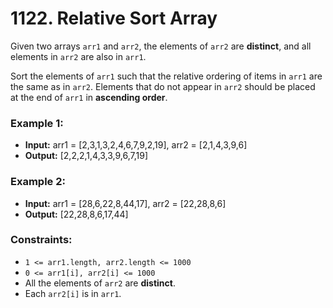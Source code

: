 # 1122. Relative Sort Array

Given two arrays `arr1` and `arr2`, the elements of `arr2` are **distinct**, and all elements in `arr2` are also in `arr1`.

Sort the elements of `arr1` such that the relative ordering of items in `arr1` are the same as in `arr2`. Elements that do not appear in `arr2` should be placed at the end of `arr1` in **ascending order**.


### Example 1:
- **Input:** arr1 = [2,3,1,3,2,4,6,7,9,2,19], arr2 = [2,1,4,3,9,6]
- **Output:** [2,2,2,1,4,3,3,9,6,7,19]

### Example 2:
- **Input:** arr1 = [28,6,22,8,44,17], arr2 = [22,28,8,6]
- **Output:** [22,28,8,6,17,44]
 

### Constraints:
- `1 <= arr1.length, arr2.length <= 1000`
- `0 <= arr1[i], arr2[i] <= 1000`
- All the elements of `arr2` are **distinct**.
- Each `arr2[i]` is in `arr1`.
